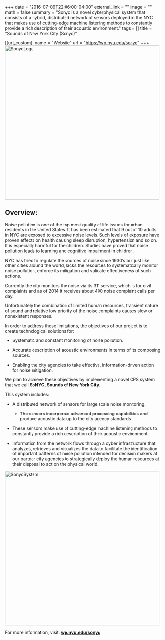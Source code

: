 +++
date = "2016-07-09T22:06:00-04:00"
external_link = ""
image = ""
math = false
summary = "Sonyc is a novel cyberphysical system that consists of a hybrid, distributed network of sensors deployed in the NYC that makes use of cutting-edge machine listening methods to constantly provide a rich description of their acoustic environment."
tags = []
title = "Sounds of New York City (Sonyc)"

[[url_custom]]
name = "Website"
url = "https://wp.nyu.edu/sonyc"
+++
<img src="../../img/sonyc/sonyc_logo.jpg" alt="SonycLogo" style="width: 500px"/>

## Overview:

Noise pollution is one of the top most quality of life issues for urban residents in the United States. It has been estimated that 9 out of 10 adults in NYC are exposed to excessive noise levels. Such levels of exposure have proven effects on health causing sleep disruption, hypertension and so on. It is especially harmful for the children. Studies have proved that noise pollution leads to learning and cognitive impairment in children.

NYC has tried to regulate the sources of noise since 1930’s but just like other cities around the world, lacks the resources to systematically monitor noise pollution, enforce its mitigation and validate effectiveness of such actions.

Currently the city monitors the noise via its 311 service, which is for civil complaints and as of 2014 it receives about 400 noise complaint calls per day.

Unfortunately the combination of limited human resources, transient nature of sound and relative low priority of the noise complaints causes slow or nonexistent responses.

In order to address these limitations, the objectives of our project is to create technological solutions for:

- Systematic and constant monitoring of noise pollution.

- Accurate description of acoustic environments in terms of its composing sources.

- Enabling the city agencies to take effective, information-driven action for noise mitigation.


We plan to achieve these objectives by implementing a novel CPS system that we call **SoNYC, Sounds of New York City**.

This system includes:

- A distributed network of sensors for large scale noise monitoring.
  - The sensors incorporate advanced processing capabilities and produce acoustic data up to the city agency standards

- These sensors make use of cutting-edge machine listening methods to constantly provide a rich description of their acoustic environment.

- Information from the network flows through a cyber infrastructure that analyzes, retrieves and visualizes the data to facilitate the identification of important patterns of noise pollution intended for decision makers at our partner city agencies to strategically deploy the human resources at their disposal to act on the physical world.

<img src="../../img/sonyc/system.png" alt="SonycSystem" style="width: 500px"/>

For more information, visit: [**wp.nyu.edu/sonyc**](https://wp.nyu.edu/sonyc/)